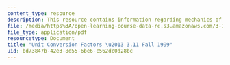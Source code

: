 ```yaml
---
content_type: resource
description: This resource contains information regarding mechanics of materials.
file: /media/https%3A/open-learning-course-data-rc.s3.amazonaws.com/3-11-mechanics-of-materials-fall-1999/bd73847b42e38d556be6c562dc0d28bc_MIT3_11F99_units.pdf
file_type: application/pdf
resourcetype: Document
title: "Unit Conversion Factors \u2013 3.11 Fall 1999"
uid: bd73847b-42e3-8d55-6be6-c562dc0d28bc
---
```

